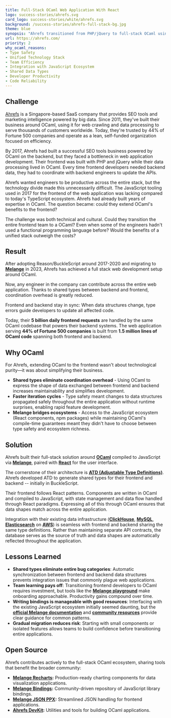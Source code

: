 ```yaml
---
title: Full-Stack OCaml Web Application With React
logo: success-stories/ahrefs.svg
card_logo: success-stories/white/ahrefs.svg
background: /success-stories/ahrefs-full-stack-bg.jpg
theme: blue
synopsis: "Ahrefs transitioned from PHP/jQuery to full-stack OCaml using Melange and React, eliminating team silos and enabling any engineer to contribute across their entire web application stack."
url: https://ahrefs.com/
priority: 2
why_ocaml_reasons:
- Type Safety
- Unified Technology Stack
- Team Efficiency
- Integration with JavaScript Ecosystem
- Shared Data Types
- Developer Productivity
- Code Reliability
---
```


## Challenge

[Ahrefs](https://ahrefs.com/) is a Singapore-based SaaS company that provides SEO tools and marketing intelligence powered by big data. Since 2011, they've built their business around OCaml, using it for web crawling and data processing to serve thousands of customers worldwide. Today, they're trusted by 44% of Fortune 500 companies and operate as a lean, self-funded organization focused on efficiency.

By 2017, Ahrefs had built a successful SEO tools business powered by OCaml on the backend, but they faced a bottleneck in web application development. Their frontend was built with PHP and jQuery while their data processing lived in OCaml. Every time frontend developers needed backend data, they had to coordinate with backend engineers to update the APIs.

Ahrefs wanted engineers to be productive across the entire stack, but the technology divide made this unnecessarily difficult. The JavaScript tooling used in 2017 for the frontend of the web application was lacking compared to today's TypeScript ecosystem. Ahrefs had already built years of expertise in OCaml. The question became: could they extend OCaml's benefits to the frontend?

The challenge was both technical and cultural. Could they transition the entire frontend team to a OCaml? Even when some of the engineers hadn't used a functional programming language before? Would the benefits of a unified stack outweigh the costs?

## Result

After adopting Reason/BuckleScript around 2017-2020 and migrating to **[Melange](https://melange.re/)** in 2023, Ahrefs has achieved a full stack web development setup around OCaml.

Now, any engineer in the company can contribute across the entire web application. Thanks to shared types between backend and frontend, coordination overhead is greatly reduced. 

Frontend and backend stay in sync: When data structures change, type errors guide developers to update all affected code.

Today, their **5 billion daily frontend requests** are handled by the same OCaml codebase that powers their backend systems. The web application serving **44% of Fortune 500 companies** is built from **1.5 million lines of OCaml code** spanning both frontend and backend.

## Why OCaml

For Ahrefs, extending OCaml to the frontend wasn't about technological purity—it was about simplifying their business.

* **Shared types eliminate coordination overhead** - Using OCaml to express the shape of data exchanged between frontend and backend increases maintainability and simplifies development.
* **Faster iteration cycles** - Type safety meant changes to data structures propagated safely throughout the entire application without runtime surprises, enabling rapid feature development.
* **Melange bridges ecosystems** - Access to the JavaScript ecosystem (React components, npm packages) while maintaining OCaml's compile-time guarantees meant they didn't have to choose between type safety and ecosystem richness.

## Solution

Ahrefs built their full-stack solution around **[OCaml](https://ocaml.org/)** compiled to JavaScript via **[Melange](https://melange.re/)**, paired with **[React](https://react.dev/)** for the user interface.

The cornerstone of their architecture is **[ATD (Adjustable Type Definitions)](https://github.com/ahrefs/atd)**. Ahrefs developed ATD to generate shared types for their frontend and backend -- initially in BuckleScript.

Their frontend follows React patterns. Components are written in OCaml and compiled to JavaScript, with state management and data flow handled through React paradigms. Expressing all of this through OCaml ensures that data shapes match across the entire application.

Integration with their existing data infrastructure (**[ClickHouse](https://clickhouse.com/)**, **[MySQL](https://www.mysql.com/)**, **[Elasticsearch](https://www.elastic.co/)** on **[AWS](https://aws.amazon.com/)**) is seamless with frontend and backend sharing the same type definitions. Rather than maintaining separate API contracts, the database serves as the source of truth and data shapes are automatically reflected throughout the application.

## Lessons Learned

* **Shared types eliminate entire bug categories**: Automatic synchronization between frontend and backend data structures prevents integration issues that commonly plague web applications.
* **Team learning pays off**: Transitioning frontend developers to OCaml requires investment, but tools like the **[Melange playground](https://melange.re/v5.0.0/playground)** make onboarding approachable. Productivity gains compound over time.
* **Writing bindings is manageable with good resources**: Interfacing with the existing JavaScript ecosystem initially seemed daunting, but the **[official Melange documentation](https://melange.re/)** and **[community resources](https://github.com/melange-community/bindings)** provide clear guidance for common patterns.
* **Gradual migration reduces risk**: Starting with small components or isolated features allows teams to build confidence before transitioning entire applications.

## Open Source

Ahrefs contributes actively to the full-stack OCaml ecosystem, sharing tools that benefit the broader community:

- **[Melange Recharts](https://github.com/ahrefs/melange-recharts):** Production-ready charting components for data visualization applications.
- **[Melange Bindings](https://github.com/melange-community/bindings):** Community-driven repository of JavaScript library bindings.
- **[Melange JSON PPX](https://github.com/ahrefs/melange-json-ppx):** Streamlined JSON handling for frontend applications.
- **[Ahrefs DevKit](https://github.com/ahrefs/devkit):** Utilities and tools for building OCaml applications.
